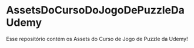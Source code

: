 # AssetsDoCursoDoJogoDePuzzleDaUdemy
Esse repositório contém os Assets do Curso de Jogo de Puzzle da Udemy!
